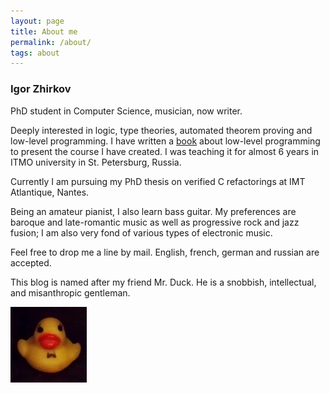 ```yaml
---
layout: page
title: About me
permalink: /about/
tags: about
---
```



### Igor Zhirkov

PhD student in Computer Science, musician, now writer.

Deeply interested in logic, type theories, automated theorem proving and
low-level programming. I have written a
[book](http://amazon.com/Low-Level-Programming-Assembly-Execution-Architecture/dp/1484224027)
about low-level programming to present the course I have created.  I was
teaching it for almost 6 years in ITMO university in St. Petersburg, Russia.

Currently I am pursuing my PhD thesis on verified C refactorings at IMT
Atlantique, Nantes.


Being an amateur pianist, I also learn bass guitar. My preferences are baroque
and late-romantic music as well as progressive rock and jazz fusion; I am also
very fond of various types of electronic music. 

Feel free to drop me a line by mail. English, french, german and russian are
accepted.

This blog is named after my friend Mr. Duck. He is a snobbish, intellectual,
and misanthropic gentleman.

![duck](/images/bigduck.png) 

